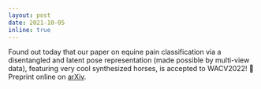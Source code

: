 ```yaml
---
layout: post
date: 2021-10-05
inline: true
---
```


Found out today that our paper on equine pain classification via a disentangled and latent pose representation (made possible by multi-view data), featuring very cool synthesized horses, is accepted to WACV2022! :star_struck: Preprint online on [arXiv](https://arxiv.org/abs/2108.13258).
